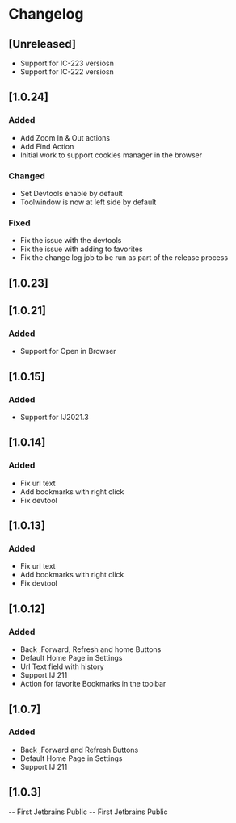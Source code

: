 # Changelog

## [Unreleased]
- Support for IC-223 versiosn
- Support for IC-222 versiosn


## [1.0.24]
### Added
- Add Zoom In & Out actions
- Add Find Action
- Initial work to support cookies manager in the browser

### Changed
- Set Devtools enable by default
- Toolwindow is now at left side by default

### Fixed
- Fix the issue with the devtools
- Fix the issue with adding to favorites
- Fix the change log job to be run as part of the release process

## [1.0.23]

## [1.0.21]
### Added
- Support for Open in Browser

## [1.0.15]
### Added
- Support for IJ2021.3

## [1.0.14]
### Added
- Fix url text
- Add bookmarks with right click
- Fix devtool

## [1.0.13]
### Added
- Fix url text
- Add bookmarks with right click
- Fix devtool

## [1.0.12]
### Added
- Back ,Forward, Refresh and home Buttons
- Default Home Page in Settings
- Url Text field with history
- Support IJ 211
- Action for favorite Bookmarks in the toolbar

## [1.0.7]
### Added
- Back ,Forward and Refresh Buttons
- Default Home Page in Settings 
- Support IJ 211

## [1.0.3]
-- First Jetbrains Public
-- First Jetbrains Public